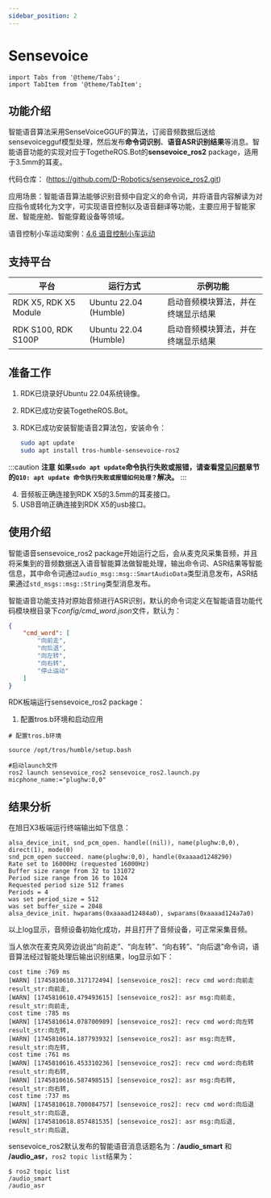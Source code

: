 ```yaml
---
sidebar_position: 2
---
```

# Sensevoice

```mdx-code-block
import Tabs from '@theme/Tabs';
import TabItem from '@theme/TabItem';
```

## 功能介绍

智能语音算法采用SenseVoiceGGUF的算法，订阅音频数据后送给sensevoicegguf模型处理，然后发布**命令词识别**、**语音ASR识别结果**等消息。智能语音功能的实现对应于TogetheROS.Bot的**sensevoice_ros2** package，适用于3.5mm的耳麦。

代码仓库： (https://github.com/D-Robotics/sensevoice_ros2.git)

应用场景：智能语音算法能够识别音频中自定义的命令词，并将语音内容解读为对应指令或转化为文字，可实现语音控制以及语音翻译等功能，主要应用于智能家居、智能座舱、智能穿戴设备等领域。

语音控制小车运动案例：[4.6 语音控制小车运动](../../apps/car_audio_control)

## 支持平台

| 平台   | 运行方式     | 示例功能                           |
| ------ | ------------ | ---------------------------------- |
| RDK X5, RDK X5 Module | Ubuntu 22.04 (Humble) | 启动音频模块算法，并在终端显示结果 |
| RDK S100, RDK S100P | Ubuntu 22.04 (Humble) | 启动音频模块算法，并在终端显示结果 |

## 准备工作

1. RDK已烧录好Ubuntu 22.04系统镜像。
2. RDK已成功安装TogetheROS.Bot。
3. RDK已成功安装智能语音2算法包，安装命令：

   <Tabs groupId="tros-distro">
   <TabItem value="humble" label="Humble">

   ```bash
   sudo apt update
   sudo apt install tros-humble-sensevoice-ros2
   ```

   </TabItem>
   </Tabs>

:::caution **注意**
**如果`sudo apt update`命令执行失败或报错，请查看[常见问题](/docs/08_FAQ/01_hardware_and_system.md)章节的`Q10: apt update 命令执行失败或报错如何处理？`解决。**
:::
   
4. 音频板正确连接到RDK X5的3.5mm的耳麦接口。
5. USB音响正确连接到RDK X5的usb接口。


## 使用介绍

智能语音sensevoice_ros2 package开始运行之后，会从麦克风采集音频，并且将采集到的音频数据送入语音智能算法做智能处理，输出命令词、ASR结果等智能信息，其中命令词通过`audio_msg::msg::SmartAudioData`类型消息发布，ASR结果通过`std_msgs::msg::String`类型消息发布。


智能语音功能支持对原始音频进行ASR识别，默认的命令词定义在智能语音功能代码模块根目录下*config/cmd_word.json*文件，默认为：

```json
{
    "cmd_word": [
        "向前走",
        "向后退",
        "向左转",
        "向右转",
        "停止运动"
    ]
}
```

RDK板端运行sensevoice_ros2 package：


1. 配置tros.b环境和启动应用

<Tabs groupId="tros-distro">
<TabItem value="humble" label="Humble">

   ```shell
   # 配置tros.b环境
   
   source /opt/tros/humble/setup.bash

   #启动launch文件
   ros2 launch sensevoice_ros2 sensevoice_ros2.launch.py micphone_name:="plughw:0,0"
   ```

</TabItem>

</Tabs>

## 结果分析

在旭日X3板端运行终端输出如下信息：

```text
alsa_device_init, snd_pcm_open. handle((nil)), name(plughw:0,0), direct(1), mode(0)
snd_pcm_open succeed. name(plughw:0,0), handle(0xaaaad1248290)
Rate set to 16000Hz (requested 16000Hz)
Buffer size range from 32 to 131072
Period size range from 16 to 1024
Requested period size 512 frames
Periods = 4
was set period_size = 512
was set buffer_size = 2048
alsa_device_init. hwparams(0xaaaad12484a0), swparams(0xaaaad124a7a0)

```

以上log显示，音频设备初始化成功，并且打开了音频设备，可正常采集音频。

当人依次在麦克风旁边说出“向前走”、“向左转”、“向右转”、“向后退”命令词，语音算法经过智能处理后输出识别结果，log显示如下：

```text
cost time :769 ms
[WARN] [1745810610.317172494] [sensevoice_ros2]: recv cmd word:向前走
result_str:向前走,
[WARN] [1745810610.479493615] [sensevoice_ros2]: asr msg:向前走,
result_str:向前走,
cost time :785 ms
[WARN] [1745810614.078700989] [sensevoice_ros2]: recv cmd word:向左转
result_str:向左转,
[WARN] [1745810614.187793932] [sensevoice_ros2]: asr msg:向左转,
result_str:向左转,
cost time :761 ms
[WARN] [1745810616.453310236] [sensevoice_ros2]: recv cmd word:向右转
result_str:向右转,
[WARN] [1745810616.587498515] [sensevoice_ros2]: asr msg:向右转,
result_str:向右转,
cost time :737 ms
[WARN] [1745810618.700084757] [sensevoice_ros2]: recv cmd word:向后退
result_str:向后退,
[WARN] [1745810618.857481535] [sensevoice_ros2]: asr msg:向后退,
result_str:向后退,

```


sensevoice_ros2默认发布的智能语音消息话题名为：**/audio_smart** 和 **/audio_asr**，`ros2 topic list`结果为：

```shell
$ ros2 topic list
/audio_smart
/audio_asr
```
